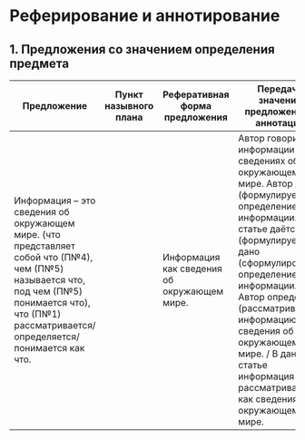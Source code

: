 # Реферирование и аннотирование

## 1. Предложения со значением определения предмета
| Предложение                                | Пункт назывного плана                                                                                                     | Реферативная форма предложения  | Передача значения предложения в аннотации                                                                                                                                                               |
|--------------------------------------------|---------------------------------------------------------------------------------------------------------------------------|---------------------------------|------------------------------------------------------------------------------------------------------------------------------------------------------------------|
| Информация – это сведения об окружающем мире. (что представляет собой что (П№4), чем (П№5) называется что, под чем (П№5) понимается что), что (П№1) рассматривается/ определяется/ понимается как что. |  | Информация как сведения об окружающем мире. | Автор говорит об информации как о сведениях об окружающем мире. Автор даёт (формулирует) определение информации. / В статье даётся (формулируется) / дано (сформулировано) определение информации. Автор определяет (рассматривает) информацию как сведения об окружающем мире. / В данной статье информация рассматривается как сведения об окружающем мире. |
